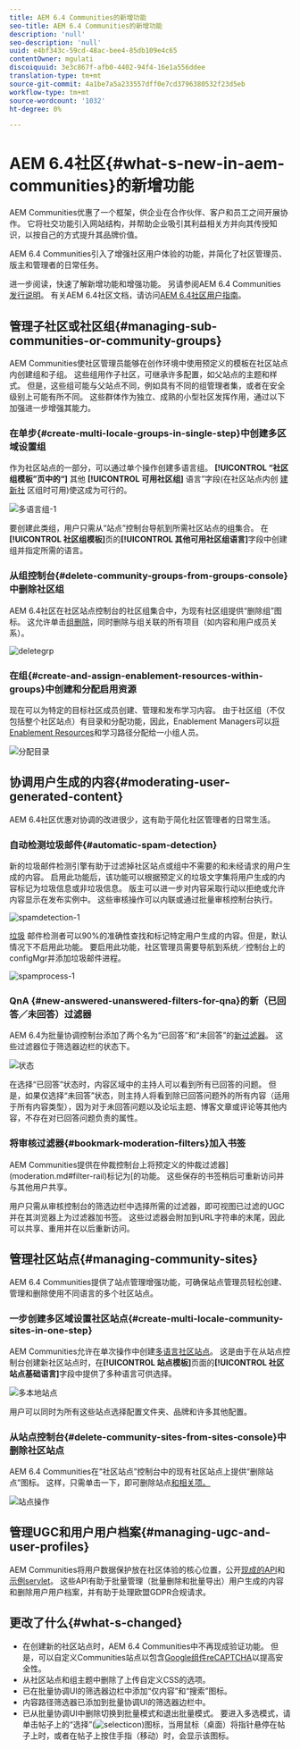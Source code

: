 ```yaml
---
title: AEM 6.4 Communities的新增功能
seo-title: AEM 6.4 Communities的新增功能
description: 'null'
seo-description: 'null'
uuid: e4bf343c-59cd-48ac-bee4-85db109e4c65
contentOwner: mgulati
discoiquuid: 3e3c867f-afb0-4402-94f4-16e1a556ddee
translation-type: tm+mt
source-git-commit: 4a1be7a5a233557dff0e7cd3796380532f23d5eb
workflow-type: tm+mt
source-wordcount: '1032'
ht-degree: 0%

---
```



# AEM 6.4社区{#what-s-new-in-aem-communities}的新增功能

AEM Communities优惠了一个框架，供企业在合作伙伴、客户和员工之间开展协作。 它将社交功能引入网站结构，并帮助企业吸引其利益相关方并向其传授知识，以按自己的方式提升其品牌价值。

AEM 6.4 Communities引入了增强社区用户体验的功能，并简化了社区管理员、版主和管理者的日常任务。

进一步阅读，快速了解新增功能和增强功能。 另请参阅AEM 6.4 Communities [发行说明](../release-notes/communities-release-notes.md)。 有关AEM 6.4社区文档，请访问[AEM 6.4社区用户指南](home.md)。

## 管理子社区或社区组{#managing-sub-communities-or-community-groups}

AEM Communities使社区管理员能够在创作环境中使用预定义的模板在社区站点内创建组和子组。 这些组用作子社区，可继承许多配置，如父站点的主题和样式。 但是，这些组可能与父站点不同，例如具有不同的组管理者集，或者在安全级别上可能有所不同。 这些群体作为独立、成熟的小型社区发挥作用，通过以下加强进一步增强其能力。

### 在单步{#create-multi-locale-groups-in-single-step}中创建多区域设置组

作为社区站点的一部分，可以通过单个操作创建多语言组。 **[!UICONTROL “社区组模板”页中的“]** 其他 **[!UICONTROL 可用社区组]** 语言”字段(在社区站点内创 [建新社](groups.md) 区组时可用)使这成为可行的。

![多语言组-1](assets/multilingualgroup-1.png)

要创建此类组，用户只需从“站点”控制台导航到所需社区站点的组集合。 在&#x200B;**[!UICONTROL 社区组模板]**&#x200B;页的&#x200B;**[!UICONTROL 其他可用社区组语言]**&#x200B;字段中创建组并指定所需的语言。

### 从组控制台{#delete-community-groups-from-groups-console}中删除社区组

AEM 6.4社区在社区站点控制台的社区组集合中，为现有社区组提供“删除组”图标。 这允许单击[组删除](groups.md#deleting-the-group)，同时删除与组关联的所有项目（如内容和用户成员关系）。

![deletegrp](assets/deletegrp.png)

### 在组{#create-and-assign-enablement-resources-within-groups}中创建和分配启用资源

现在可以为特定的目标社区成员创建、管理和发布学习内容。 由于社区组（不仅包括整个社区站点）有目录和分配功能，因此，Enablement Managers可以[将Enablement Resources](resource.md)和学习路径分配给一小组人员。

![分配目录](assets/assignmentcatalog.png)

## 协调用户生成的内容{#moderating-user-generated-content}

AEM 6.4社区优惠对协调的改进很少，这有助于简化社区管理者的日常生活。

### 自动检测垃圾邮件{#automatic-spam-detection}

新的垃圾邮件检测引擎有助于过滤掉社区站点或组中不需要的和未经请求的用户生成的内容。 启用此功能后，该功能可以根据预定义的垃圾文字集将用户生成的内容标记为垃圾信息或非垃圾信息。 版主可以进一步对内容采取行动以拒绝或允许内容显示在发布实例中。 这些审核操作可以内联或通过批量审核控制台执行。

![spamdetection-1](assets/spamdetection-1.png)

[垃圾](moderate-ugc.md#spam-detection) 邮件检测者可以90%的准确性查找和标记特定用户生成的内容。但是，默认情况下不启用此功能。 要启用此功能，社区管理员需要导航到系统／控制台上的configMgr并添加垃圾邮件进程。

![spamprocess-1](assets/spamprocess-1.png)

### QnA {#new-answered-unanswered-filters-for-qna}的新（已回答／未回答）过滤器

AEM 6.4为批量协调控制台添加了两个名为“已回答”和“未回答”的[新过滤器](moderation.md#filter-rail)。 这些过滤器位于筛选器边栏的状态下。

![状态](assets/statuses.png)

在选择“已回答”状态时，内容区域中的主持人可以看到所有已回答的问题。 但是，如果仅选择“未回答”状态，则主持人将看到除已回答问题外的所有内容（适用于所有内容类型），因为对于未回答问题以及论坛主题、博客文章或评论等其他内容，不存在对已回答问题负责的属性。

### 将审核过滤器{#bookmark-moderation-filters}加入书签

AEM Communities提供在仲裁控制台上将预定义的仲裁过滤器](moderation.md#filter-rail)标记为[的功能。 这些保存的书签稍后可重新访问并与其他用户共享。

用户只需从审核控制台的筛选边栏中选择所需的过滤器，即可视图已过滤的UGC并在其浏览器上为过滤器加书签。 这些过滤器会附加到URL字符串的末尾，因此可以共享、重用并在以后重新访问。

## 管理社区站点{#managing-community-sites}

AEM 6.4 Communities提供了站点管理增强功能，可确保站点管理员轻松创建、管理和删除使用不同语言的多个社区站点。

### 一步创建多区域设置社区站点{#create-multi-locale-community-sites-in-one-step}

AEM Communities允许在单次操作中创建[多语言社区站点](create-site.md)。 这是由于在从站点控制台创建新社区站点时，在&#x200B;**[!UICONTROL 站点模板]**&#x200B;页面的&#x200B;**[!UICONTROL 社区站点基础语言]**&#x200B;字段中提供了多种语言可供选择。

![多本地站点](assets/multilocalesite.png)

用户可以同时为所有这些站点选择配置文件夹、品牌和许多其他配置。

### 从站点控制台{#delete-community-sites-from-sites-console}中删除社区站点

AEM 6.4 Communities在“社区站点”控制台中的现有社区站点上提供“删除站点”图标。 这样，只需单击一下，即可删除站点[和相关项。](create-site.md)

![站点操作](assets/siteactions.png)

## 管理UGC和用户用户档案{#managing-ugc-and-user-profiles}

AEM Communities将用户数据保护放在社区体验的核心位置，公开[现成的API](user-ugc-management-service.md)和[示例servlet](https://github.com/Adobe-Marketing-Cloud/aem-communities-ugc-migration/tree/main/bundles/communities-ugc-management-servlet)。 这些API有助于批量管理（批量删除和批量导出）用户生成的内容和删除用户用户档案，并有助于处理欧盟GDPR合规请求。

## 更改了什么{#what-s-changed}

* 在创建新的社区站点时，AEM 6.4 Communities中不再现成验证功能。 但是，可以自定义Communities站点以包含[Google组件reCAPTCHA](https://helpx.adobe.com/experience-manager/using/aem_recaptcha.html)以提高安全性。
* 从社区站点和组主题中删除了上传自定义CSS的选项。
* 已在批量协调UI的筛选器边栏中添加“仅内容”和“搜索”图标。
* 内容路径筛选器已添加到批量协调UI的筛选器边栏中。
* 已从批量协调UI中删除切换到批量模式和退出批量模式。 要进入多选模式，请单击帖子上的“选择”(![selecticon](assets/selecticon.png))图标，当用鼠标（桌面）将指针悬停在帖子上时，或者在帖子上按住手指（移动）时，会显示该图标。

